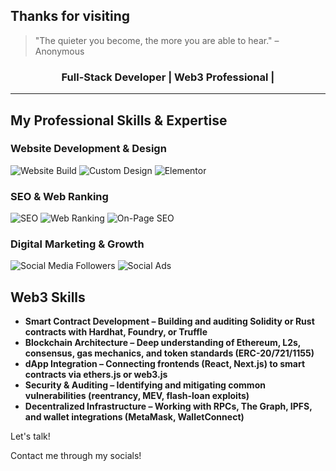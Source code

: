 ## Thanks for visiting

> "The quieter you become, the more you are able to hear." – Anonymous  
<h3 align="center">Full-Stack Developer | Web3 Professional | </h3>


---
## My Professional Skills & Expertise

### Website Development & Design
![Website Build](https://img.shields.io/badge/Website_Build-4FC08D?style=for-the-badge&logo=wordpress&logoColor=white)
![Custom Design](https://img.shields.io/badge/Custom_Design-F7DF1E?style=for-the-badge&logo=figma&logoColor=white)
![Elementor](https://img.shields.io/badge/Elementor-663399?style=for-the-badge&logo=elementor&logoColor=white)

### SEO & Web Ranking
![SEO](https://img.shields.io/badge/SEO-FF5733?style=for-the-badge&logo=google&logoColor=white)
![Web Ranking](https://img.shields.io/badge/Web_Ranking-00BFFF?style=for-the-badge&logo=googlechrome&logoColor=white)
![On-Page SEO](https://img.shields.io/badge/On-Page_SEO-8A2BE2?style=for-the-badge&logo=searchengineland&logoColor=white)

### Digital Marketing & Growth
![Social Media Followers](https://img.shields.io/badge/Social_Media-Facebook?style=for-the-badge&logo=facebook&logoColor=white)
![Social Ads](https://img.shields.io/badge/Social_Ads-FF4500?style=for-the-badge&logo=instagram&logoColor=white)

## Web3 Skills
- **Smart Contract Development – Building and auditing Solidity or Rust contracts with Hardhat, Foundry, or Truffle**
- **Blockchain Architecture – Deep understanding of Ethereum, L2s, consensus, gas mechanics, and token standards (ERC-20/721/1155)**
- **dApp Integration – Connecting frontends (React, Next.js) to smart contracts via ethers.js or web3.js**
- **Security & Auditing – Identifying and mitigating common vulnerabilities (reentrancy, MEV, flash-loan exploits)**
- **Decentralized Infrastructure – Working with RPCs, The Graph, IPFS, and wallet integrations (MetaMask, WalletConnect)**

Let's talk!

Contact me through my socials!
